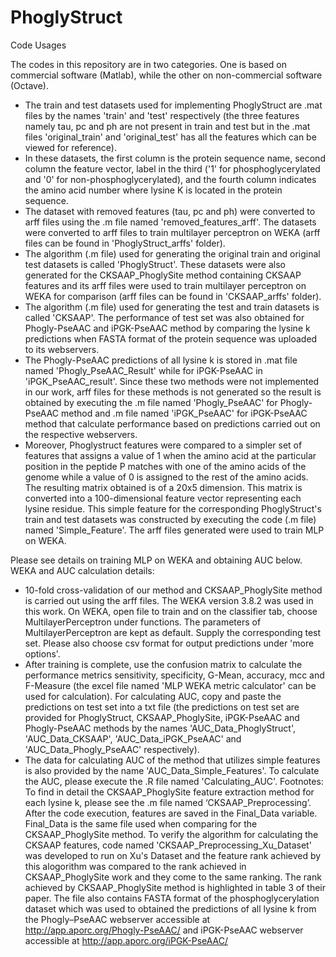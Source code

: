 # PhoglyStruct

Code Usages

The codes in this repository are in two categories. One is based on commercial software (Matlab), while the other on non-commercial software (Octave).
-	The train and test datasets used for implementing PhoglyStruct are .mat files by the names 'train' and 'test' respectively (the three features namely tau, pc and ph are not present in train and test but in the .mat files 'original_train' and 'original_test' has all the features which can be viewed for reference). 
-	In these datasets, the first column is the protein sequence name, second column the feature vector, label in the third ('1' for phosphoglycerylated and '0' for non-phosphoglycerylated), and the fourth column indicates the amino acid number where lysine K is located in the protein sequence. 
-	The dataset with removed features (tau, pc and ph) were converted to arff files using the .m file named 'removed_features_arff'. The datasets were converted to arff files to train multilayer perceptron on WEKA (arff files can be found in 'PhoglyStruct_arffs' folder). 
-	The algorithm (.m file) used for generating the original train and original test datasets is called 'PhoglyStruct'. These datasets were also generated for the CKSAAP_PhoglySite method containing CKSAAP features and its arff files were used to train multilayer perceptron on WEKA for comparison (arff files can be found in 'CKSAAP_arffs' folder). 
-	The algorithm (.m file) used for generating the test and train datasets is called 'CKSAAP'. The performance of test set was also obtained for Phogly-PseAAC and iPGK-PseAAC method by comparing the lysine k predictions when FASTA format of the protein sequence was uploaded to its webservers. 
-	The Phogly-PseAAC predictions of all lysine k is stored in .mat file named 'Phogly_PseAAC_Result' while for iPGK-PseAAC in 'iPGK_PseAAC_result'. Since these two methods were not implemented in our work, arff files for these methods is not generated so the result is obtained by executing the .m file named 'Phogly_PseAAC' for Phogly-PseAAC method and .m file named 'iPGK_PseAAC' for iPGK-PseAAC method that calculate performance based on predictions carried out on the respective webservers.
-	Moreover, Phoglystruct features were compared to a simpler set of features that assigns a value of 1 when the amino acid at the particular position in the peptide P matches with one of the amino acids of the genome while a value of 0 is assigned to the rest of the amino acids. The resulting matrix obtained is of a 20x5 dimension. This matrix is converted into a 100-dimensional feature vector representing each lysine residue. This simple feature for the corresponding PhoglyStruct's train and test datasets was constructed by executing the code (.m file) named 'Simple_Feature'. The arff files generated were used to train MLP on WEKA.

Please see details on training MLP on WEKA and obtaining AUC below.
WEKA and AUC calculation details:
-	10-fold cross-validation of our method and CKSAAP_PhoglySite method is carried out using the arff files. The WEKA version 3.8.2 was used in this work. On WEKA, open file to train and on the classifier tab, choose MultilayerPerceptron under functions. The parameters of MultilayerPerceptron are kept as default. Supply the corresponding test set. Please also choose csv format for output predictions under 'more options'. 
-	After training is complete, use the confusion matrix to calculate the performance metrics sensitivity, specificity, G-Mean, accuracy, mcc and F-Measure (the excel file named 'MLP WEKA metric calculator' can be used for calculation). For calculating AUC, copy and paste the predictions on test set into a txt file (the predictions on test set are provided for PhoglyStruct, CKSAAP_PhoglySite, iPGK-PseAAC and Phogly-PseAAC methods by the names 'AUC_Data_PhoglyStruct', 'AUC_Data_CKSAAP', 'AUC_Data_iPGK_PseAAC' and 'AUC_Data_Phogly_PseAAC' respectively). 
-	The data for calculating AUC of the method that utilizes simple features is also provided by the name 'AUC_Data_Simple_Features'. To calculate the AUC, please execute the .R file named 'Calculating_AUC'.
Footnotes:
To find in detail the CKSAAP_PhoglySite feature extraction method for each lysine k, please see the .m file named ‘CKSAAP_Preprocessing’. After the code execution, features are saved in the Final_Data variable. Final_Data is the same file used when comparing for the CKSAAP_PhoglySite method.
To verify the algorithm for calculating the CKSAAP features, code named 'CKSAAP_Preprocessing_Xu_Dataset' was developed to run on Xu's Dataset and the feature rank achieved by this alogorithm was compared to the rank achieved in CKSAAP_PhoglySite work and they come to the same ranking. The rank achieved by CKSAAP_PhoglySite method is highlighted in table 3 of their paper.
The file also contains FASTA format of the phosphoglycerylation dataset which was used to obtained the predictions of all lysine k from the Phogly–PseAAC webserver accessible at http://app.aporc.org/Phogly-PseAAC/ and iPGK-PseAAC webserver accessible at http://app.aporc.org/iPGK-PseAAC/

